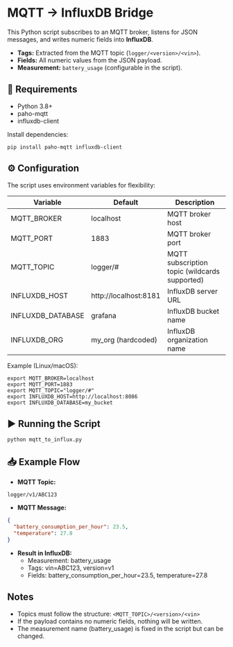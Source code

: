 # MQTT → InfluxDB Bridge

This Python script subscribes to an MQTT broker, listens for JSON messages, and writes numeric fields into **InfluxDB**.  

- **Tags:** Extracted from the MQTT topic (`logger/<version>/<vin>`).  
- **Fields:** All numeric values from the JSON payload.  
- **Measurement:** `battery_usage` (configurable in the script).  

## 🔧 Requirements

- Python 3.8+
- paho-mqtt
- influxdb-client

Install dependencies:

`pip install paho-mqtt influxdb-client`

## ⚙️ Configuration

The script uses environment variables for flexibility:

Variable            | Default                  | Description
------------------- | ----------------------- | --------------------------------
MQTT_BROKER         | localhost               | MQTT broker host
MQTT_PORT           | 1883                    | MQTT broker port
MQTT_TOPIC          | logger/#                | MQTT subscription topic (wildcards supported)
INFLUXDB_HOST       | http://localhost:8181   | InfluxDB server URL
INFLUXDB_DATABASE   | grafana                 | InfluxDB bucket name
INFLUXDB_ORG        | my_org (hardcoded)      | InfluxDB organization name

Example (Linux/macOS):

```
export MQTT_BROKER=localhost
export MQTT_PORT=1883
export MQTT_TOPIC="logger/#"
export INFLUXDB_HOST=http://localhost:8086
export INFLUXDB_DATABASE=my_bucket
````

## ▶️ Running the Script

`python mqtt_to_influx.py`

## 📥 Example Flow

- **MQTT Topic:** 

`logger/v1/ABC123`

- **MQTT Message:** 
```json
{
  "battery_consumption_per_hour": 23.5,
  "temperature": 27.8
}
```

- **Result in InfluxDB:**  
  - Measurement: battery_usage  
  - Tags: vin=ABC123, version=v1  
  - Fields: battery_consumption_per_hour=23.5, temperature=27.8  

## Notes

- Topics must follow the structure: `<MQTT_TOPIC>/<version>/<vin>`
- If the payload contains no numeric fields, nothing will be written.
- The measurement name (battery_usage) is fixed in the script but can be changed.
